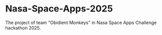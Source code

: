 # Nasa-Space-Apps-2025
The project of team "Obidient Monkeys" in Nasa Space Apps Challenge hackathon 2025. 
